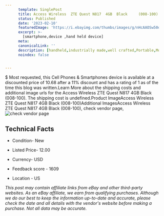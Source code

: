 ```yaml
---
      template: SinglePost
      title: Access Wireless  ZTE Quest N817  4GB  Black     (008-100)
      status: Published
      date: '2023-02-10'
      featuredImage: 'https://i.ebayimg.com/thumbs/images/g/nHcAAOSw50djl-uN/s-l225.jpg'
      excerpt: >-
        [smartphone,device ,hand held device]
      meta:
      canonicalLink: ''
      description: [handheld,industrially made,well crafted,Portable,Mobile,Compact,Convenient,Lightweight,Maneuverable,Man-portable,Miniature,Carriable,Hand-held,Light,Holdable,Transportable,Mobile device,Pocket-sized,On-the-go,Wireless,Cordless,Compact size,Convenient size, smartphone,device ,hand held device]
      noindex: false

        
---
```

$
    Most requested, this Cell Phones & Smartphones device is available at a discounted price of 10.68 after a 11% discount and has a rating of 1 as of the time this blog was written.Learn More about the shipping costs and additional image urls for the Access Wireless  ZTE Quest N817  4GB  Black     (008-100). The shipping cost is undefined.Product ImageAccess Wireless  ZTE Quest N817  4GB  Black     (008-100)Additional ImagesAccess Wireless  ZTE Quest N817  4GB  Black     (008-100), check vendor page, ![check vendor page](https://origin-galleryplus.ebayimg.com/ws/web/125746740279_2_0_1/225x225.jpg,https://origin-galleryplus.ebayimg.com/ws/web/125746740279_3_0_1/225x225.jpg,https://origin-galleryplus.ebayimg.com/ws/web/125746740279_4_0_1/225x225.jpg,https://origin-galleryplus.ebayimg.com/ws/web/125746740279_5_0_1/225x225.jpg,https://origin-galleryplus.ebayimg.com/ws/web/125746740279_6_0_1/225x225.jpg)
    
    

 ## Technical Facts 



     
      

 - Condition- New 


      

 - Listed Price- 12.00 


      

 - Currency- USD 


      

 - Feedback score - 1609 


      

 - Location - US 


      
      

 *_This post may contain affiliate links from eBay and other third-party websites. As an eBay affiliate, we earn from qualifying purchases. Although we do our best to keep the information up-to-date and accurate, please check the date and all details with the vendor's website before making a purchase. Not all data may be accurate._*



    
    
    
    
    